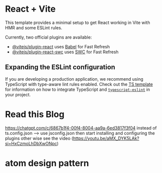 # React + Vite

This template provides a minimal setup to get React working in Vite with HMR and some ESLint rules.

Currently, two official plugins are available:

- [@vitejs/plugin-react](https://github.com/vitejs/vite-plugin-react/blob/main/packages/plugin-react) uses [Babel](https://babeljs.io/) for Fast Refresh
- [@vitejs/plugin-react-swc](https://github.com/vitejs/vite-plugin-react/blob/main/packages/plugin-react-swc) uses [SWC](https://swc.rs/) for Fast Refresh

## Expanding the ESLint configuration

If you are developing a production application, we recommend using TypeScript with type-aware lint rules enabled. Check out the [TS template](https://github.com/vitejs/vite/tree/main/packages/create-vite/template-react-ts) for information on how to integrate TypeScript and [`typescript-eslint`](https://typescript-eslint.io) in your project.



# Read this Blog
https://chatgpt.com/c/6867b1f4-00f4-8004-aa9a-6ed3817f3f04
instead of ts.config.json --> use jsconfig.json
then start installing and configuring the plugins
other wise see the video
(https://youtu.be/aMX_DYK5LAk?si=HxCzmoLhDbXwONpc)

# atom design pattern
<!--  -->